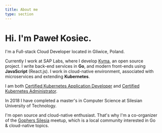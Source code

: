 ```yaml
---
title: About me
type: section
---
```


# Hi. I'm Paweł Kosiec.

I'm a&nbsp;Full-stack Cloud Developer located in Gliwice, Poland.

Currently I&nbsp;work at SAP Labs, where I&nbsp;develop [Kyma](https://kyma-project.io), an open source project. I&nbsp;write back-end services in **Go**, and modern front-ends using **JavaScript** (React.js). I&nbsp;work in cloud-native environment, associated with microservices and extending **Kubernetes**.

I am both [Certified Kubernetes Application Developer](https://www.youracclaim.com/badges/4ef650a8-2c5d-48df-bdc7-d7bafdd9e4ec) and [Certified Kubernetes Administrator](https://www.youracclaim.com/badges/32059797-c35c-4c49-bcc3-d27268a530df).

In 2018 I&nbsp;have completed a&nbsp;master's in Computer Science at Silesian University of Technology.

I'm open source and cloud-native enthusiast. That's why I'm a&nbsp;co-organizer of the&nbsp;[Gophers Silesia](https://www.meetup.com/GophersSilesia) meetup, which is a&nbsp;local community interested in Go & cloud-native topics.